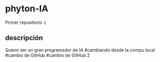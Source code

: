# phyton-IA
Primer repositorio :)
## descripción
Quiero ser un gran programador de IA
#cambiando desde la compu local
#cambio de GitHub
#cambio de GitHub 2
